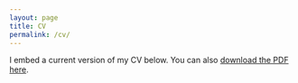 ```yaml
---
layout: page
title: CV
permalink: /cv/
---
```


I embed a current version of my CV below. You can also [download the PDF here](https://github.com/rkhal101/resume/blob/master/rana_resume.pdf).


<object data="/files/rana_resume.pdf" type="application/pdf" width="100%" height="900px">


